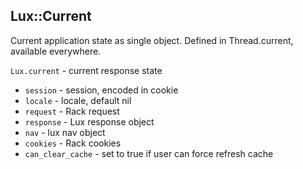 ## Lux::Current

Current application state as single object. Defined in Thread.current, available everywhere.

`Lux.current` - current response state

* `session`         - session, encoded in cookie
* `locale`          - locale, default nil
* `request`         - Rack request
* `response`        - Lux response object
* `nav`             - lux nav object
* `cookies`         - Rack cookies
* `can_clear_cache` - set to true if user can force refresh cache

